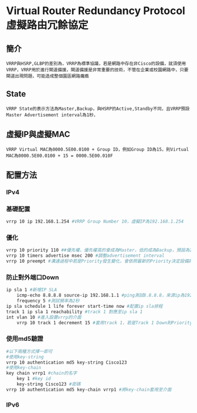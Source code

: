 # Virtual Router Redundancy Protocol 虛擬路由冗餘協定 #

## 簡介 ##
    VRRP與HSRP,GLBP的差別為，VRRP為標準協議，若是網路中存在非Cisco的設備，就須使用VRRP，VRRP用於進行閘道備援，閘道備援是非常重要的技術，不管在企業或校園網路中，只要閘道出現問題，可能造成整個園區網路癱瘓

## State ##

    VRRP State的表示方法為Master,Backup，與HSRP的Active,Standby不同，且VRRP預設Master Advertisement interval為1秒，

## 虛擬IP與虛擬MAC ##
    VRRP Virtual MAC為0000.5E00.0100 + Group ID，例如Group ID為15，則Virtual MAC為0000.5E00.0100 + 15 = 0000.5E00.010F

## 配置方法 ##

### IPv4 ###

### 基礎配置 ###

```bash
vrrp 10 ip 192.168.1.254 #VRRP Group Number 10，虛擬IP為192.168.1.254
```
### 優化 ###

```bash
vrrp 10 priority 110 ##優先權，優先權高的會成為Master，低的成為Backup，預設為100
vrrp 10 timers advertise msec 200 #調整advertisement interval
vrrp 10 preempt #溝通過程中若是Priority發生變化，會依照最新的Priority決定設備將扮演Master or Backup，預設為開啟
```

### 防止對外端口Down ### 

```bash
ip sla 1 #新增IP SLA
    icmp-echo 8.8.8.8 source-ip 192.168.1.1 #ping測試8.8.8.8，來源ip為192.168.1.1
    frequency 5 #測試頻率為2秒
ip sla schedule 1 life forever start-time now #配置ip sla排程
track 1 ip sla 1 reachability #track 1 對應至ip sla 1
int vlan 10 #進入設置vrrp的介面
    vrrp 10 track 1 decrement 15 #套用track 1，若是Track 1 Down則Priority減15，追蹤對外介面，當介面出現問題時會自動將Priority降低，使其他正常的設備扮演Active
```

### 使用md5驗證 ###

```bash
#以下兩種方式擇一即可
#使用key-string
vrrp 10 authentication md5 key-string Cisco123
#使用key-chain
key chain vrrp1 #chain的名字
    key 1 #key id 
    key-string Cisco123 #密碼
vrrp 10 authentication md5 key-chain vrrp1 #將key-chain套用至介面
```

### IPv6 ###

```bash

```